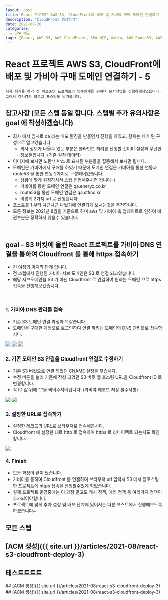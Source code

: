 ```yaml
---
layout: post
title: React 프로젝트 AWS S3, CloudFront에 배포 및 가비아 구매 도메인 연결하기 - 5 (gabia)
description: "CloudFront 생성하기"
date: 2021-08-20
categories:
  - SPA 배포
tags: [React, AWS S3, AWS CloudFront, SPA 배포, Gabia, AWS Route53, AWS ACM]
---
```


# React 프로젝트 AWS S3, CloudFront에 배포 및 가비아 구매 도메인 연결하기 - 5

```text
회사 퇴직을 하기 전 배포중인 프로젝트의 인수인계를 위하여 문서작업을 진행하게되었습니다.
그래서 겸사겸사 블로그 포스팅도 남겨봅니다.
```

## 참고사항 (모든 스텝 동일 합니다. 스탭별 추가 유의사항은 goal 에 작성하겠습니다)
- 회사 에서 임시로 qa 라는 배포 환경을 만들면서 진행을 하였고, 현재는 제거 된 구성으로 알고있습니다.
   - 회사 정보가 나올수 있는 부분은 블라인드 처리를 진행할 것이며 설정과 무난한 정보들입니다. (기존 설정 데이터)
- 이미지에 보시면 노란색 박스 로 표시된 부분들을 집중해서 보시면 됩니다.
- 도메인은 가비아에서 구매를 하였기 때문에 도메인 연결은 가비아를 통한 연동과 route53 을 통한 연동 2가지로 구성되어있습니다.
   - 상황에 맞게 설정하셔서 스탭 진행해주시면 됩니다 :)
   - 가비아를 통한 도메인 연결은 qa.eneryx.co.kr
   - route53을 통한 도메인 연결은 qa.stfinc.kr
   - 이렇게 2가지 url 로 진행됩니다
- 포스트를 1 부터 차근차근 나눴기에 연결되게 보시는것을 추천합니다.
- 모든 정보는 2021년 8월을 기준으로 하며 aws 및 가비아 측 업데이트로 인하여 바뀐부분은 정확하지 않을수 있습니다.
<br>


## goal - S3 버킷에 올린 React 프로젝트를 가비아 DNS 연결을 통하여 Cloudfront 를 통해 https 접속하기

- 긴 여정의 마지막 단계 입니다.
- 전 스텝에서 진행된 가비아 서브 도메인은 S3 로 연결 되고있습니다.
- 해당 서브도메인을 S3 가 아닌 Cloudfront 로 연결하여 원하는 도메인 으로 https 접속을 진행해보겠습니다.
<br>

### 1. 가비아 DNS 관리툴 접속

- 기존 S3 도메인 연결 과정과 똑같습니다.
- 도메인을 구매한 계정으로 로그인하여 연결 하려는 도메인의 DNS 관리툴로 접속합시다.

<img src="{{ site.url }}/assets/image/2021-08-20-react-s3-cloudfront-deploy-5-gabia/image1.png" class="col-12" />
<img src="{{ site.url }}/assets/image/2021-08-20-react-s3-cloudfront-deploy-5-gabia/image2.png" class="col-12" />
<img src="{{ site.url }}/assets/image/2021-08-20-react-s3-cloudfront-deploy-5-gabia/image3.png" class="col-12" />
<br>

### 2. 기존 도메인 S3 연결을 Cloudfront 연결로 수정하기

- 기존 S3 버킷으로 연결 되었던 CNAME 설정을 찾습니다.
- 수정 버튼을 눌러 기존에 작성 되었던 S3 버킷 웹 호스팅 URL을 Cloudfront ID 로 변경합니다.
- 꼭 ID 값 뒤에 "."을 찍어주셔야됩니다! (가비아 레코드 저장 필수사항)

<img src="{{ site.url }}/assets/image/2021-08-20-react-s3-cloudfront-deploy-5-gabia/image4.png" class="col-12" />
<img src="{{ site.url }}/assets/image/2021-08-20-react-s3-cloudfront-deploy-5-gabia/image6.png" class="col-12" />
<br>

### 3. 설정한 URL로 접속하기

- 설정한 레코드의 URL로 브라우저로 접속해봅시다.
- Cloudfront 에 설정한 대로 http 로 접속하여 https 로 리다이렉트 되는지도 확인합니다.

<img src="{{ site.url }}/assets/image/2021-08-20-react-s3-cloudfront-deploy-5-gabia/image7.png" class="col-12" />
<br>

### 4. Finish

- 모든 과정이 끝이 났습니다.
- 가비아를 통하여 Cloudfront 를 연결하여 브라우저 url 입력시 S3 에서 웹호스팅 한 프로젝트에 https 접속을 진행할수있게 되었습니다.
- 실제 프로젝트 운영중에는 이 과정 말고도 캐시 정책, 에러 정책 등 여러가지 정책이 추가되어야합니다.
- 프로젝트에 맞게 추가 설정 및 배포 단계에 있어서는 다른 포스트에서 진행해보도록 하겠습니다~

## 모든 스텝

## [ACM 생성]({{ site.url }}/articles/2021-08/react-s3-cloudfront-deploy-3)
<h2>테스트트트트</h2>
## [ACM 생성]({{ site.url }}/articles/2021-08/react-s3-cloudfront-deploy-3)
## [ACM 생성]({{ site.url }}/articles/2021-08/react-s3-cloudfront-deploy-3)
